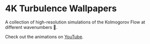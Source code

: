 # 4K Turbulence Wallpapers

A collection of high-resolution simulations of the Kolmogorov Flow at different wavenumbers 💟.

Check out the animations on [YouTube](https://www.youtube.com/watch?v=RVLiRWySgZ4&list=PLISXH-iEM4JnWegYyzaXRa5ZOOIezfLKq).
